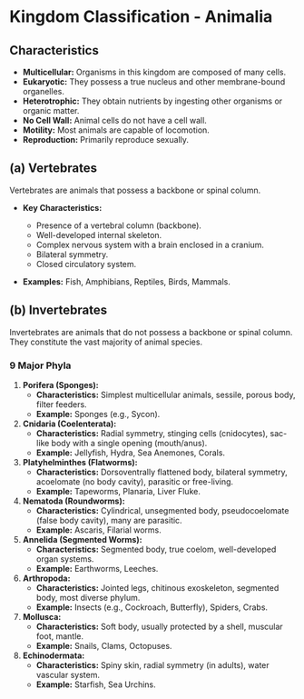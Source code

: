 
# Kingdom Classification - Animalia

## Characteristics

*   **Multicellular:** Organisms in this kingdom are composed of many cells.
*   **Eukaryotic:** They possess a true nucleus and other membrane-bound organelles.
*   **Heterotrophic:** They obtain nutrients by ingesting other organisms or organic matter.
*   **No Cell Wall:** Animal cells do not have a cell wall.
*   **Motility:** Most animals are capable of locomotion.
*   **Reproduction:** Primarily reproduce sexually.

## (a) Vertebrates

Vertebrates are animals that possess a backbone or spinal column.

*   **Key Characteristics:**
    *   Presence of a vertebral column (backbone).
    *   Well-developed internal skeleton.
    *   Complex nervous system with a brain enclosed in a cranium.
    *   Bilateral symmetry.
    *   Closed circulatory system.

*   **Examples:** Fish, Amphibians, Reptiles, Birds, Mammals.

## (b) Invertebrates

Invertebrates are animals that do not possess a backbone or spinal column. They constitute the vast majority of animal species.

### 9 Major Phyla

1.  **Porifera (Sponges):**
    *   **Characteristics:** Simplest multicellular animals, sessile, porous body, filter feeders.
    *   **Example:** Sponges (e.g., Sycon).
2.  **Cnidaria (Coelenterata):**
    *   **Characteristics:** Radial symmetry, stinging cells (cnidocytes), sac-like body with a single opening (mouth/anus).
    *   **Example:** Jellyfish, Hydra, Sea Anemones, Corals.
3.  **Platyhelminthes (Flatworms):**
    *   **Characteristics:** Dorsoventrally flattened body, bilateral symmetry, acoelomate (no body cavity), parasitic or free-living.
    *   **Example:** Tapeworms, Planaria, Liver Fluke.
4.  **Nematoda (Roundworms):**
    *   **Characteristics:** Cylindrical, unsegmented body, pseudocoelomate (false body cavity), many are parasitic.
    *   **Example:** Ascaris, Filarial worms.
5.  **Annelida (Segmented Worms):**
    *   **Characteristics:** Segmented body, true coelom, well-developed organ systems.
    *   **Example:** Earthworms, Leeches.
6.  **Arthropoda:**
    *   **Characteristics:** Jointed legs, chitinous exoskeleton, segmented body, most diverse phylum.
    *   **Example:** Insects (e.g., Cockroach, Butterfly), Spiders, Crabs.
7.  **Mollusca:**
    *   **Characteristics:** Soft body, usually protected by a shell, muscular foot, mantle.
    *   **Example:** Snails, Clams, Octopuses.
8.  **Echinodermata:**
    *   **Characteristics:** Spiny skin, radial symmetry (in adults), water vascular system.
    *   **Example:** Starfish, Sea Urchins.
